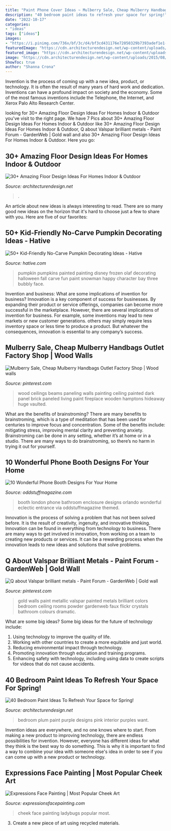 ```yaml
---
title: "Paint Phone Cover Ideas ~ Mulberry Sale, Cheap Mulberry Handbags Outlet Factory Shop"
description: "40 bedroom paint ideas to refresh your space for spring!"
date: "2022-10-17"
categories:
- "ideas"
tags: ["ideas"]
images:
- "https://i.pinimg.com/736x/bf/3c/d4/bf3cd431176e72050329b7393adef1e1--gold-painted-walls-gold-walls.jpg"
featuredImage: "https://cdn.architecturendesign.net/wp-content/uploads/2015/08/AD-Indoor-Outdoor-Floor-Design-Ideas-20.jpg"
featured_image: "https://cdn.architecturendesign.net/wp-content/uploads/2015/08/AD-Indoor-Outdoor-Floor-Design-Ideas-20.jpg"
image: "https://cdn.architecturendesign.net/wp-content/uploads/2015/08/AD-Indoor-Outdoor-Floor-Design-Ideas-20.jpg"
ShowToc: true
author: "Shanna Crona"
---
```



Invention is the process of coming up with a new idea, product, or technology. It is often the result of many years of hard work and dedication. Inventions can have a profound impact on society and the economy. Some of the most famous inventions include the Telephone, the Internet, and Xerox Palo Alto Research Center.

	

		
looking for 30+ Amazing Floor Design Ideas For Homes Indoor &amp; Outdoor you've visit to the right page. We have 7 Pics about 30+ Amazing Floor Design Ideas For Homes Indoor &amp; Outdoor like 30+ Amazing Floor Design Ideas For Homes Indoor &amp; Outdoor, Q about Valspar brilliant metals - Paint Forum - GardenWeb | Gold wall and also 30+ Amazing Floor Design Ideas For Homes Indoor &amp; Outdoor. Here you go:
		
    
## 30+ Amazing Floor Design Ideas For Homes Indoor &amp; Outdoor

<img loading=lazy src="https://cdn.architecturendesign.net/wp-content/uploads/2015/08/AD-Indoor-Outdoor-Floor-Design-Ideas-20.jpg" onerror="this.onerror=null;this.src='https://tse3.mm.bing.net/th?id=OIP.iEN4p-EMZ-w4uLkUbwK7qwHaLH&amp;pid=15.1';" alt="30+ Amazing Floor Design Ideas For Homes Indoor &amp; Outdoor">

_Source: architecturendesign.net_

>. 

	

An article about new ideas is always interesting to read. There are so many good new ideas on the horizon that it's hard to choose just a few to share with you. Here are five of our favorites: 

    
## 50+ Kid-Friendly No-Carve Pumpkin Decorating Ideas - Hative

<img loading=lazy src="https://hative.com/wp-content/uploads/2016/09/no-carve-pumpkin-kids/40-no-carve-pumpkin-decorating.jpg" onerror="this.onerror=null;this.src='https://tse1.mm.bing.net/th?id=OIP.OGGvLxyfVaAKeh_J-YuK6gHaLG&amp;pid=15.1';" alt="50+ Kid-Friendly No-Carve Pumpkin Decorating Ideas - Hative">

_Source: hative.com_

>pumpkin pumpkins painted painting disney frozen olaf decorating halloween fall carve fun paint snowman happy character bay three bubbly face. 

	

Invention and business: What are some implications of invention for business?
Innovation is a key component of success for businesses. By expanding their product or service offerings, companies can become more successful in the marketplace. However, there are several implications of invention for business. For example, some inventions may lead to new markets or new customer generations. others may simply require less inventory space or less time to produce a product. But whatever the consequences, innovation is essential to any company’s success.

    
## Mulberry Sale, Cheap Mulberry Handbags Outlet Factory Shop | Wood Walls

<img loading=lazy src="https://i.pinimg.com/736x/32/31/8f/32318fc0b53ded505ac353b7c16665d8--painting-wood-paneling-striped-sofa.jpg" onerror="this.onerror=null;this.src='https://tse2.mm.bing.net/th?id=OIP.62Mb-cawGu76orD0i19rNgHaLH&amp;pid=15.1';" alt="Mulberry Sale, Cheap Mulberry Handbags Outlet Factory Shop | Wood walls">

_Source: pinterest.com_

>wood ceilings beams paneling walls painting ceiling painted dark panel brick paneled living paint fireplace wooden hamptons hideaway huge vaulted. 

	

What are the benefits of brainstroming?
There are many benefits to brainstroming, which is a type of meditation that has been used for centuries to improve focus and concentration. Some of the benefits include: mitigating stress, improving mental clarity and preventing anxiety. Brainstroming can be done in any setting, whether it’s at home or in a studio. There are many ways to do brainstroming, so there’s no harm in trying it out for yourself.

    
## 10 Wonderful Phone Booth Designs For Your Home

<img loading=lazy src="https://oddstuffmagazine.com/wp-content/uploads/2015/03/themed-london-booth-orlando-650x865.jpg" onerror="this.onerror=null;this.src='https://tse1.mm.bing.net/th?id=OIP.fbfhLj-qh2mJiKXsb7Wi3gHaJ2&amp;pid=15.1';" alt="10 Wonderful Phone Booth Designs For Your Home">

_Source: oddstuffmagazine.com_

>booth london phone bathroom enclosure designs orlando wonderful eclectic entrance via oddstuffmagazine themed. 

	

Innovation is the process of solving a problem that has not been solved before. It is the result of creativity, ingenuity, and innovative thinking. Innovation can be found in everything from technology to business. There are many ways to get involved in innovation, from working on a team to creating new products or services. It can be a rewarding process when the innovation leads to new ideas and solutions that solve problems.

    
## Q About Valspar Brilliant Metals - Paint Forum - GardenWeb | Gold Wall

<img loading=lazy src="https://i.pinimg.com/736x/bf/3c/d4/bf3cd431176e72050329b7393adef1e1--gold-painted-walls-gold-walls.jpg" onerror="this.onerror=null;this.src='https://tse4.mm.bing.net/th?id=OIP.kmoJgP3FOcks4gQxiDmXRwHaFj&amp;pid=15.1';" alt="Q about Valspar brilliant metals - Paint Forum - GardenWeb | Gold wall">

_Source: pinterest.com_

>gold walls paint metallic valspar painted metals brilliant colors bedroom ceiling rooms powder gardenweb faux flickr crystals bathroom colours dramatic. 

	

What are some big ideas?
Some big ideas for the future of technology include: 
1. Using technology to improve the quality of life. 
2. Working with other countries to create a more equitable and just world. 
3. Reducing environmental impact through technology. 
4. Promoting innovation through education and training programs. 
5. Enhancing safety with technology, including using data to create scripts for videos that do not cause accidents.

    
## 40 Bedroom Paint Ideas To Refresh Your Space For Spring!

<img loading=lazy src="http://cdn.architecturendesign.net/wp-content/uploads/2016/05/AD-Plum-Bedroom-Color-Paint-34.jpg" onerror="this.onerror=null;this.src='https://tse1.mm.bing.net/th?id=OIP.nYkBIrhkp2OKaVd90XWB5wHaG0&amp;pid=15.1';" alt="40 Bedroom Paint Ideas To Refresh Your Space for Spring!">

_Source: architecturendesign.net_

>bedroom plum paint purple designs pink interior purples want. 

	

Invention ideas are everywhere, and no one knows where to start. From making a new product to improving technology, there are endless possibilities for invention. However, everyone has different ideas for what they think is the best way to do something. This is why it is important to find a way to combine your idea with someone else's idea in order to see if you can come up with a new product or technology.

    
## Expressions Face Painting | Most Popular Cheek Art

<img loading=lazy src="http://expressionsfacepainting.com/images/3/9.jpg" onerror="this.onerror=null;this.src='https://tse4.mm.bing.net/th?id=OIP.wWWkSlJ0j7959gTBRBAfjAHaJ3&amp;pid=15.1';" alt="Expressions Face Painting | Most Popular Cheek Art">

_Source: expressionsfacepainting.com_

>cheek face painting ladybugs popular most. 

	

3. Create a new piece of art using recycled materials.

